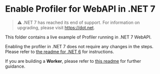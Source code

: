 # Enable Profiler for WebAPI in .NET 7

> ⚠️ .NET 7 has reached its end of support. For information on upgrading, please visit <https://dot.net>.

This folder contains a live example of Profiler running in .NET 7 WebAPI.

Enabling the profiler in .NET 7 does not require any changes in the steps. Please refer to [the readme for .NET 6](../EnableServiceProfilerForContainerAppNet6/Readme.md) for instructions.

If you are building a **Worker**, please refer to [this readme](../ServiceProfilerInWorkerNet6/) for further guidance.